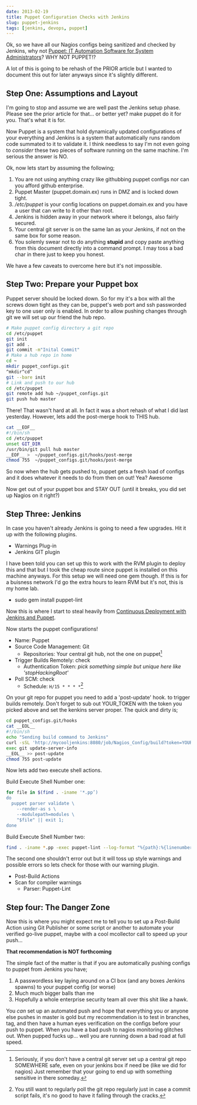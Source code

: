 ```yaml
---
date: 2013-02-19
title: Puppet Configuration Checks with Jenkins
slug: puppet-jenkins
tags: [jenkins, devops, puppet]
---
```


Ok, so we have all our Nagios configs being sanitized and checked by Jenkins, why not [Puppet: IT Automation Software for System Administrators](https://puppetlabs.com/)? WHY NOT PUPPET!?

A lot of this is going to be rehash of the PRIOR article but I wanted to document this out for later anyways since it's slightly different.

## Step One: Assumptions and Layout

I'm going to stop and assume we are well past the Jenkins setup phase. Please see the prior article for that… or better yet? make puppet do it for you. That's what it is for.

Now Puppet is a system that hold dynamically updated configurations of your everything and Jenkins is a system that automatically runs random code summated to it to validate it. I think needless to say I'm not even going to _consider_ these two pieces of software running on the same machine. I'm serious the answer is NO.

Ok, now lets start by assuming the following;

1. You are not using anything crazy like githubbing puppet configs nor can you afford github enterprise.
1. Puppet Master (puppet.domain.ex) runs in DMZ and is locked down tight.
1. _/etc/puppet_ is your config locations on puppet.domain.ex and you have a user that can write to it other than root.
1. Jenkins is hidden away in your network where it belongs, also fairly secured.
1. Your central git server is on the same lan as your Jenkins, if not on the same box for some reason.
1. You solemly swear not to do anything **stupid** and copy paste anything from this document directly into a command prompt. I may toss a bad char in there just to keep you honest.

We have a few caveats to overcome here but it's not impossible.

## Step Two: Prepare your Puppet box

Puppet server should be locked down. So for my it's a box with all the screws down tight as they can be, puppet's web port and ssh passworded key to one user only is enabled. In order to allow pushing changes through git we will set up our friend the hub repo.

```bash
# Make puppet config directory a git repo
cd /etc/puppet
git init
git add .
git commit -m"Inital Commit"
# Make a hub repo in home
cd ~
mkdir puppet_configs.git
^mkdir^cd^
git --bare init
# Link and push to our hub
cd /etc/puppet
git remote add hub ~/puppet_configs.git
git push hub master
```

There! That wasn't hard at all. In fact it was a short rehash of what I did last yesterday. However, lets add the post-merge hook to THIS hub.

```bash
cat __EOF__
#!/bin/sh
cd /etc/puppet
unset GIT_DIR
/usr/bin/git pull hub master
__EOF__ >  ~/puppet_configs.git/hooks/post-merge
chmod 755  ~/puppet_configs.git/hooks/post-merge
```

So now when the hub gets pushed to, puppet gets a fresh load of configs and it does whatever it needs to do from then on out! Yea? Awesome

Now get out of your puppet box and STAY OUT (until it breaks, you did set up Nagios on it right?)

## Step Three: Jenkins

In case you haven't already Jenkins is going to need a few upgrades. Hit it up with the following plugins.

* Warnings Plug-in
* Jenkins GIT plugin

I have been told you can set up this to work with the RVM plugin to deploy this and that but I took the cheap route since puppet is installed on this machine anyways. For this setup we will need one gem though. If this is for a buisness network I'd go the extra hours to learn RVM but it's not, this is my home lab.

* sudo gem install puppet-lint

Now this is where I start to steal heavily from [Continuous Deployment with Jenkins and Puppet](https://gist.github.com/stephenc/3053561).

Now starts the puppet configurations!

* Name: Puppet
* Source Code Management: Git
  * Repositories: Your central git hub, not the one on puppet[^NOT]
* Trigger Builds Remotely: check
  * Authentication Token: _pick something simple but unique here like 'stopHackingRoot'_
* Poll SCM: check
  * Schedule: `H/15 * * * *`[^POLL]

[^NOT]: Seriously, if you don't have a central git server set up a central git repo SOMEWHERE safe, even on your jenkins box if need be (like we did for nagios) Just remember that your going to end up with something sensitive in there someday.

[^POLL]: You still want to regularly poll the git repo regularly just in case a commit script fails, it's no good to have it falling through the cracks.

On your git repo for puppet you need to add a 'post-update' hook. to trigger builds remotely. Don't forget to sub out YOUR_TOKEN with the token you picked above and set the kenkins server proper. The quick and dirty is;

```bash
cd puppet_configs.git/hooks
cat __EOL__
#!/bin/sh
echo "Sending build command to Jenkins"
curl -sSL 'http://mycooljenkins:8080/job/Nagios_Config/build?token=YOUR_TOKEN' >> /dev/null
exec git update-server-info
__EOL__ >> post-update
chmod 755 post-update
```

Now lets add two execute shell actions.

Build Execute Shell Number one:

```bash
for file in $(find . -iname '*.pp’)
do
  puppet parser validate \
    --render-as s \
    --modulepath=modules \
    "$file" || exit 1;
done
```

Build Execute Shell Number two:

```bash
find . -iname *.pp -exec puppet-lint --log-format "%{path}:%{linenumber}:%{check}:%{KIND}:%{message}" {}  \;
```

The second one shouldn't error out but it will toss up style warnings and possible errors so lets check for those with our warning plugin.

* Post-Build Actions
* Scan for compiler warnings
  * Parser: Puppet-Lint

## Step four: The Danger Zone

Now this is where you might expect me to tell you to set up a Post-Build Action using Git Publisher or some script or another to automate your verified go-live puppet, maybe with a cool mcollector call to speed up your push...

**That recommendation is NOT forthcoming**

The simple fact of the matter is that if you are automatically pushing configs to puppet from Jenkins you have;

1. A passwordless key laying around on a CI box (and any boxes Jenkins spawns) to your puppet config (or worse)
2. Much much bigger balls than me
3. Hopefully a whole enterprise security team all over this shit like a hawk.

You _can_ set up an automated push and hope that everything you or anyone else pushes in master is gold but my recommendation is to test in branches, tag, and then have a human eyes verification on the configs before your push to puppet. When you have a bad push to nagios monitoring glitches out. When pupped fucks up... well you are running down a bad road at full speed.
